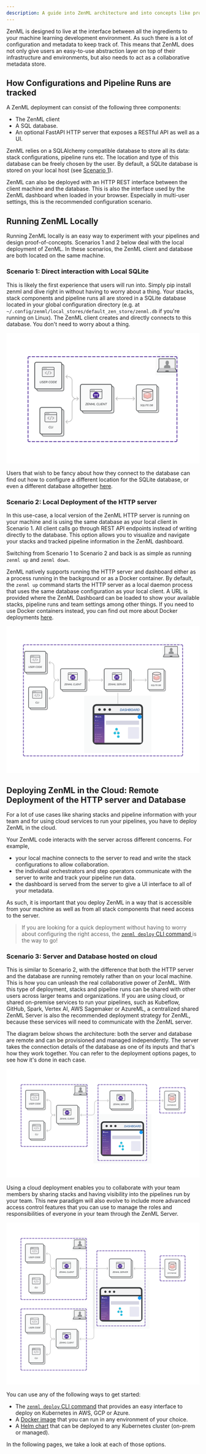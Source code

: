 ```yaml
---
description: A guide into ZenML architecture and into concepts like providers, deployers and more!
---
```


ZenML is designed to live at the interface between all the ingredients to your machine learning development environment. As such there is a lot of configuration and metadata to keep track of. This means that ZenML does not only give users an easy-to-use abstraction layer on top of their infrastructure and environments, but also needs to act as a collaborative metadata store.

## How Configurations and Pipeline Runs are tracked

A ZenML deployment can consist of the following three components:
- The ZenML client
- A SQL database.
- An optional FastAPI HTTP server that exposes a RESTful API as well as a UI.

ZenML relies on a SQLAlchemy compatible database to store all its data: stack configurations, pipeline runs etc. The location and type of this database can be freely chosen by the user. By default, a SQLite database is stored on your local host (see [Scenario 1](#running-zenml-locally)).

ZenML can also be deployed with an HTTP REST interface between the client machine and the database. This is also the interface used by the ZenML dashboard when loaded in your browser. Especially in multi-user settings, this is the recommended configuration scenario.

## Running ZenML Locally

Running ZenML locally is an easy way to experiment with your pipelines and design proof-of-concepts. Scenarios 1 and 2 below deal with the local deployment of ZenML. In these scenarios, the ZenML client and database are both located on the same machine.

### Scenario 1: Direct interaction with Local SQLite

This is likely the first experience that users will run into. Simply pip install 
zenml and dive right in without having to worry about a thing. Your stacks,
stack components and pipeline runs all are stored in a SQLite database located
in your global configuration directory (e.g. at
`~/.config/zenml/local_stores/default_zen_store/zenml.db` if you're running on
Linux). The ZenML client creates and directly connects to this database. You
don't need to worry about a thing.

![ZenML on SQLite](../../assets/getting_started/Scenario1.png)

Users that wish to be fancy about how they connect to the database can find
out how to configure a different location for the SQLite database, or even a
different database altogether [here](../../guidelines/global-config.md).

### Scenario 2: Local Deployment of the HTTP server

In this use-case, a local version of the ZenML HTTP server is running on your machine and is using the same database as your local client in Scenario 1. All client calls go through REST API endpoints instead of writing directly to the database. This option allows you to visualize and navigate your stacks and tracked pipeline information in the ZenML dashboard.

Switching from Scenario 1 to Scenario 2 and back is as simple as running `zenml up` and `zenml down`.

ZenML natively supports running the HTTP server and dashboard either as a process running in the background or as a Docker container. By default, the `zenml up` command starts the HTTP server as a local daemon process that uses the same database configuration as your local client. A URL is provided where the ZenML Dashboard can be loaded to show your available stacks, pipeline runs and team settings among other things. If you need to use Docker containers instead, you can find out more about Docker deployments [here](./docker.md).

![ZenML on with Local HTTP Server](../../assets/getting_started/Scenario2.png)

## Deploying ZenML in the Cloud: Remote Deployment of the HTTP server and Database

For a lot of use cases like sharing stacks and pipeline information with your team and for using cloud services to run your pipelines, you have to deploy ZenML in the cloud. 

Your ZenML code interacts with the server across different concerns. For example, 
- your local machine connects to the server to read and write the stack configurations to allow collaboration. 
- the individual orchestrators and step operators communicate with the server to write and track your pipeline run data. 
- the dashboard is served from the server to give a UI interface to all of your metadata.

As such, it is important that you deploy ZenML in a way that is accessible from your machine as well as from all stack components that need access to the server.
> If you are looking for a quick deployment without having to worry about configuring the right access, the [`zenml deploy` CLI command ](./cli.md) is the way to go!
 
### Scenario 3: Server and Database hosted on cloud

This is similar to Scenario 2, with the difference that both the HTTP server and the database are running remotely rather than on your local machine. This is how you can unleash the real collaborative power of ZenML. With this type of deployment, stacks and pipeline runs can be shared with other users across larger teams and organizations. If you are using cloud, or shared on-premise services to run your pipelines, such as Kubeflow, GitHub, Spark, Vertex AI, AWS Sagemaker or AzureML, a centralized shared ZenML Server is also the recommended deployment strategy for ZenML, because these services will need to communicate with the ZenML server.

The diagram below shows the architecture: both the server and database are remote and can be provisioned and managed independently. The server takes the connection details of the database as one of its inputs and that's how they work together. You can refer to the deployment options pages, to see how it's done in each case.

![ZenML with remote server and DB](../../assets/getting_started/Scenario3.1.png)

Using a cloud deployment enables you to collaborate with your team members by sharing stacks and having visibility into the pipelines run by your team. This new paradigm will also evolve to include more advanced access control features that you can use to manage the roles and responsibilities of everyone in your team through the ZenML Server.

![ZenML Collaboration](../../assets/getting_started/Scenario3.2.png)

You can use any of the following ways to get started:
- The [`zenml deploy` CLI command](./cli.md) that provides an easy interface to deploy on Kubernetes in AWS, GCP or Azure.
- A [Docker image](./docker.md) that you can run in any environment of your choice.
- A [Helm chart](./helm.md) that can be deployed to any Kubernetes cluster (on-prem or managed).

In the following pages, we take a look at each of those options.
